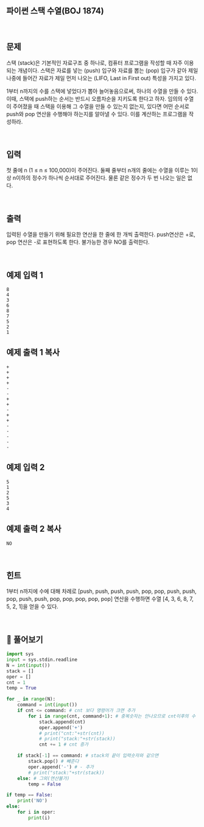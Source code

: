 ## 파이썬 스택 수열(BOJ 1874)

<br>

## 문제

스택 (stack)은 기본적인 자료구조 중 하나로, 컴퓨터 프로그램을 작성할 때 자주 이용되는 개념이다. 스택은 자료를 넣는 (push) 입구와 자료를 뽑는 (pop) 입구가 같아 제일 나중에 들어간 자료가 제일 먼저 나오는 (LIFO, Last in First out) 특성을 가지고 있다.

1부터 n까지의 수를 스택에 넣었다가 뽑아 늘어놓음으로써, 하나의 수열을 만들 수 있다. 이때, 스택에 push하는 순서는 반드시 오름차순을 지키도록 한다고 하자. 임의의 수열이 주어졌을 때 스택을 이용해 그 수열을 만들 수 있는지 없는지, 있다면 어떤 순서로 push와 pop 연산을 수행해야 하는지를 알아낼 수 있다. 이를 계산하는 프로그램을 작성하라.

<br>

## 입력

첫 줄에 n (1 ≤ n ≤ 100,000)이 주어진다. 둘째 줄부터 n개의 줄에는 수열을 이루는 1이상 n이하의 정수가 하나씩 순서대로 주어진다. 물론 같은 정수가 두 번 나오는 일은 없다.

<br>

## 출력

입력된 수열을 만들기 위해 필요한 연산을 한 줄에 한 개씩 출력한다. push연산은 +로, pop 연산은 -로 표현하도록 한다. 불가능한 경우 NO를 출력한다.

<br>

## 예제 입력 1 

```
8
4
3
6
8
7
5
2
1
```

## 예제 출력 1 복사

```
+
+
+
+
-
-
+
+
-
+
+
-
-
-
-
-
```

## 예제 입력 2

```
5
1
2
5
3
4
```

## 예제 출력 2 복사

```
NO
```

<br>

## 힌트

1부터 n까지에 수에 대해 차례로 [push, push, push, push, pop, pop, push, push, pop, push, push, pop, pop, pop, pop, pop] 연산을 수행하면 수열 [4, 3, 6, 8, 7, 5, 2, 1]을 얻을 수 있다.

<br>

## 📝 풀어보기

``` python
import sys
input = sys.stdin.readline
N = int(input())
stack = []
oper = []
cnt = 1
temp = True

for _ in range(N):
    command = int(input())
    if cnt <= command: # cnt 보다 명령어가 크면 추가
        for i in range(cnt, command+1): # 중복숫자는 안나오므로 cnt이후의 수
            stack.append(cnt)
            oper.append('+')
            # print("cnt:"+str(cnt))
            # print("stack:"+str(stack))
            cnt += 1 # cnt 증가

    if stack[-1] == command: # stack의 끝이 입력숫자와 같으면
        stack.pop() # 빼준다
        oper.append('-') # - 추가
        # print("stack:"+str(stack))
    else: # 그외(연산불가)
        temp = False 

if temp == False:
    print('NO')
else:
    for i in oper:
        print(i)

```

